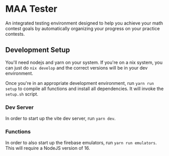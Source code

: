 # MAA Tester

An integrated testing environment designed to help you achieve your math contest
goals by automatically organizing your progress on your practice contests.

## Development Setup

You'll need nodejs and yarn on your system. If you're on a nix system, you can just do
`nix develop` and the correct versions will be in your dev environment.

Once you're in an appropriate development environment, run `yarn run setup` to
compile all functions and install all dependencies. It will invoke the
`setup.sh` script.

### Dev Server

In order to start up the vite dev server, run `yarn dev`.

### Functions

In order to also start up the firebase emulators, run `yarn run emulators`.
This will require a NodeJS version of 16.
